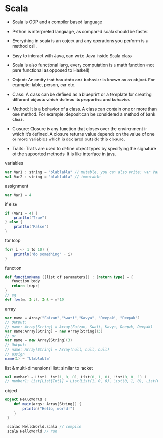Scala
=====
* Scala is OOP and a compiler based language 
 * Python is interpreted language, as compared scala should be faster.
 * Everything in scala is an object and any operations you perform is a method call. 
 * Easy to interact with Java, can write Java inside Scala class
 * Scala is also functional lang, every computation is a math function (not pure functional as opposed to Haskell)


* Object: An entity that has state and behavior is known as an object. For example: table, person, car etc.

* Class: A class can be defined as a blueprint or a template for creating different objects which defines its properties and behavior.

* Method: It is a behavior of a class. A class can contain one or more than one method. For example: deposit can be considered a method of bank class.

* Closure: Closure is any function that closes over the environment in which it’s defined. A closure returns value depends on the value of one or more variables which is declared outside this closure.

* Traits: Traits are used to define object types by specifying the signature of the supported methods. It is like interface in java.


variables
```scala
var Var1 : string = "blablabla" // mutable. you can also write: var Var1 = "blablabla"
val Var2 : string = "blablabla" // immutable
```
assignment
```scala
var Var1 = 4
```

if else 
```scala
if (Var1 = 4) {
    println("True")
} else {
    println("False")
}
```

for loop
```scala
for( i <- 1 to 10) {
    println("do something" + i)
}
```

function
```scala
def functionName ([list of parameters]) : [return type] = {
   function body
   return [expr]
}
// eg
def foo(m: Int): Int = m*10
```

array 
```scala
var name = Array("Faizan","Swati","Kavya", "Deepak", "Deepak")
// Output:
// name: Array[String] = Array(Faizan, Swati, Kavya, Deepak, Deepak)
var name:Array[String] = new Array[String](3)
// or
var name = new Array[String](3)
// Output:
// name: Array[String] = Array(null, null, null)
// assign
name(1) = "blablabla"
```

list & multi-dimensional list: similar to racket
```scala
val number1 = List( List(1, 0, 0), List(0, 1, 0), List(0, 0, 1) )
// number1: List[List[Int]] = List(List(1, 0, 0), List(0, 1, 0), List(0, 0, 1))
```

object 
```scala
object HelloWorld {
    def main(args: Array[String]) {
        println("Hello, world!")
    }
 }

 scalac HelloWorld.scala // compile 
 scala HelloWorld // run
```


